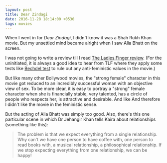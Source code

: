 ```yaml
---
layout: post
title: Dear Zindagi
date: 2016-11-28 18:14:00 +0530
tags: movies
---
```


When I went in for *Dear Zindagi*, I didn't know it was a Shah Rukh Khan movie. But my unsettled mind became alright when I saw Alia Bhatt on the screen.

I was not going to write a review till I read [The Ladies Finger review](http://theladiesfinger.com/dear-zindagi/). (For the uninitiated, it is always a good idea to hear from TLF where they apply some tests like [Bechdel test](http://theladiesfinger.com/culture/cinema/bechdel-test/) to rule out any anti-feministic values in the movie.)

But like many other Bollywood movies, the "strong female" character in this movie got reduced to an incredibly successful woman with an objective view of sex. To be more clear, it is easy to portray a "strong" female character when she is financially stable, very talented, has a circle of people who respects her, is attractive and desirable. And like  And therefore I didn't like the movie in the feministic sense.  

But the acting of Alia Bhatt was simply too good. Also, there's this one particular scene in which Dr Jehangir Khan tells Kaira about relationships (something like this):

> The problem is that we expect everything from a single relationship. Why can't we have one person to have coffee with, one person to read books with, a musical relationship, a philosophical relationship. If we stop expecting everything from one relationship, we can be happy!
